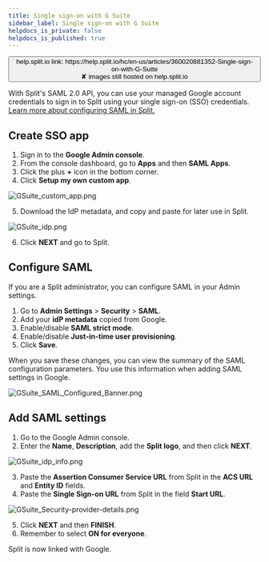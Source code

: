 ```yaml
---
title: Single sign-on with G Suite
sidebar_label: Single sign-on with G Suite
helpdocs_is_private: false
helpdocs_is_published: true
---
```


<p>
  <button style={{borderRadius:'8px', border:'1px', fontFamily:'Courier New', fontWeight:'800', textAlign:'left'}}> help.split.io link: https://help.split.io/hc/en-us/articles/360020881352-Single-sign-on-with-G-Suite <br /> ✘ images still hosted on help.split.io </button>
</p>

With Split's SAML 2.0 API, you can use your managed Google account credentials to sign in to Split using your single sign-on (SSO) credentials. [Learn more about configuring SAML in Split.](https://help.split.io/hc/en-us/articles/360021120871)

## Create SSO app
 
1. Sign in to the **Google Admin console**.
2. From the console dashboard, go to **Apps** and then **SAML Apps**.
3. Click the plus **+** icon in the bottom corner.
4. Click **Setup my own custom app**.

<p>
	<img src="https://help.split.io/hc/article_attachments/360017627771/GSuite_custom_app.png" alt="GSuite_custom_app.png" />
</p>

5. Download the IdP metadata, and copy and paste for later use in Split.

<p>
	<img src="https://help.split.io/hc/article_attachments/360017627751/GSuite_idp.png" alt="GSuite_idp.png" />
</p>

6. Click **NEXT** and go to Split.

## Configure SAML
 
If you are a Split administrator, you can configure SAML in your Admin settings.

1. Go to **Admin Settings** > **Security** > **SAML**.
2. Add your **idP metadata** copied from Google.
3. Enable/disable **SAML strict mode**.
4. Enable/disable **Just-in-time user provisioning**.
5. Click **Save**.

When you save these changes, you can view the summary of the SAML configuration parameters. You use this information when adding SAML settings in Google.

<p>
	<img src="https://help.split.io/hc/article_attachments/360017743472/GSuite_SAML_Configured_Banner.png" alt="GSuite_SAML_Configured_Banner.png" />
</p>

## Add SAML settings
 
1. Go to the Google Admin console.
2. Enter the **Name**, **Description**, add the **Split logo**, and then click **NEXT**.

<p>
	<img src="https://help.split.io/hc/article_attachments/360017627731/GSuite_idp_info.png" alt="GSuite_idp_info.png" />
</p>

3. Paste the **Assertion Consumer Service URL** from Split in the **ACS URL** and **Entity ID** fields.
4. Paste the **Single Sign-on URL** from Split in the field **Start URL**.

<p>
	<img src="https://help.split.io/hc/article_attachments/360017743452/GSuite_Security-provider-details.png" alt="GSuite_Security-provider-details.png" />
</p>

5.  Click **NEXT** and then **FINISH**.
6. Remember to select **ON for everyone**.

Split is now linked with Google.
